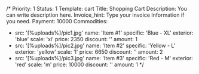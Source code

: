 /*
Priority: 1
Status: 1
Template: cart
Title: Shopping Cart
Description: You can write description here.
Invoice_hint: Type your invoice Information if you need.
Payment: 10000
Commodities:
- src: '[%uploads%]/pic1.jpg'
  name: 'Item #1'
  specific: 'Blue - XL'
  exterior: 'blue'
  scale: 'xl'
  price: 2350
  discount: ''
  amount: 1
- src: '[%uploads%]/pic2.jpg'
  name: 'Item #2'
  specific: 'Yellow - L'
  exterior: 'yellow'
  scale: 'l'
  price: 6650
  discount: ''
  amount: 2
- src: '[%uploads%]/pic3.jpg'
  name: 'Item #3'
  specific: 'Red - M'
  exterior: 'red'
  scale: 'm'
  price: 10000
  discount: ''
  amount: 1
*/
